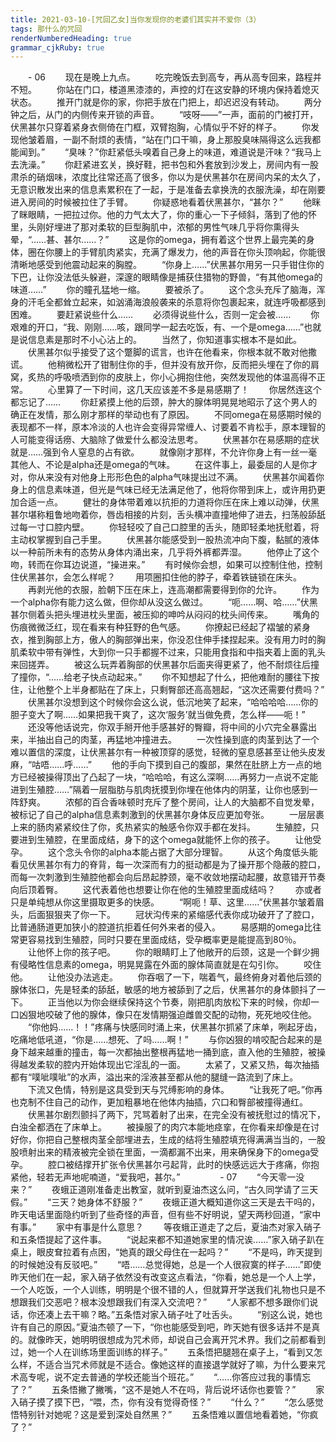 ```yaml
---
title: 2021-03-10-[咒回乙女]当你发现你的老婆们其实并不爱你（3）
tags: 那什么的咒回
renderNumberedHeading: true
grammar_cjkRuby: true
---
```

　　- 06
　　现在是晚上九点。
　　吃完晚饭去到高专，再从高专回来，路程并不短。
　　你站在门口，楼道黑漆漆的，声控的灯在这安静的环境内保持着熄灭状态。
　　推开门就是你的家，你把手放在门把上，却迟迟没有转动。
　　两分钟之后，从门的内侧传来开锁的声音。
　　“吱呀——”一声，面前的门被打开，伏黑甚尔只穿着紧身衣侧倚在门框，双臂抱胸，心情似乎不好的样子。
　　你发现他皱着眉，一副不耐烦的表情，“站在门口干嘛，身上那股臭味隔得这么远我都能闻到。”
　　“臭味？”你赶紧低头嗅着自己身上的味道，难道说是汗味？“我马上去洗澡。”
　　你赶紧进玄关，换好鞋，把书包和外套放到沙发上，房间内有一股肃杀的硝烟味，浓度比往常还高了很多，你以为是伏黑甚尔在房间内呆的太久了，无意识散发出来的信息素累积在了一起，于是准备去拿换洗的衣服洗澡，却在刚要进入房间的时候被拉住了手臂。
　　你疑惑地看着伏黑甚尔，“甚尔？”
　　他眯了眯眼睛，一把拉过你。他的力气太大了，你的重心一下子倾斜，落到了他的怀里，头刚好埋进了那对柔软的巨型胸肌中，浓郁的男性气味几乎将你熏得头晕，“……甚、甚尔……？”
　　这是你的omega，拥有着这个世界上最完美的身体，圈在你腰上的手臂肌肉紧实，充满了爆发力，他的声音在你头顶响起，你能很清晰地感受到他震动起来的胸膛。
　　“你身上……”伏黑甚尔用另一只手钳住你的下巴，让你没法低头躲避，深邃的眼睛像是捕获住猎物的野兽，“有其他omega的味道……”
　　你的瞳孔猛地一缩。
　　要被杀了。
　　这个念头充斥了脑海，浑身的汗毛全都耸立起来，如汹涌海浪般袭来的杀意将你包裹起来，就连呼吸都感到困难。
　　要赶紧说些什么……
　　必须得说些什么，否则一定会被……
　　你艰难的开口，“我、刚刚……咳，跟同学一起去吃饭，有、一个是omega……”也就是说信息素是那时不小心沾上的。
　　当然了，你知道事实根本不是如此。
　　伏黑甚尔似乎接受了这个蹩脚的谎言，也许在他看来，你根本就不敢对他撒谎。
　　他稍微松开了钳制住你的手，但并没有放开你，反而把头埋在了你的肩窝，炙热的呼吸喷洒到你的皮肤上，你小心拥抱住他，突然发现他的体温高得不正常。
　　心里算了一下时间，这几天应该差不多是易感期了！
　　你居然连这个都忘记了……
　　你赶紧摸上他的后颈，肿大的腺体明晃晃地昭示了这个男人的确正在发情，那么刚才那样的举动也有了原因。
　　不同omega在易感期时候的表现都不一样，原本冷淡的人也许会变得异常缠人、讨要着不肯松手，原本理智的人可能变得话痨、大脑除了做爱什么都没法思考。
　　伏黑甚尔在易感期的症状就是……强到令人窒息的占有欲。
　　就像刚才那样，不允许你身上有一丝一毫其他人、不论是alpha还是omega的气味。
　　在这件事上，最委屈的人是你才对，你从来没有对他身上形形色色的alpha气味提出过不满。
　　伏黑甚尔闻着你身上的信息素味道，但光是气味已经无法满足他了，他将你带到床上，或许用扔更加合适一点。
　　健壮的身体带着难以抗拒的力道将你压在床上难以动弹，伏黑甚尔堪称粗鲁地吻着你，唇齿相接的片刻，舌头横冲直撞地伸了进去，扫荡般舔舐过每一寸口腔内壁。
　　你轻轻咬了自己口腔里的舌头，随即轻柔地抚慰着，将主动权掌握到自己手里。
　　伏黑甚尔能感受到一股热流冲向下腹，黏腻的液体以一种前所未有的态势从身体内涌出来，几乎将外裤都弄湿。
　　他停止了这个吻，转而在你耳边说道，“操进来。”
　　有时候你会想，如果可以控制住他，控制住伏黑甚尔，会怎么样呢？
　　用项圈扣住他的脖子，牵着铁链锁在床头。
　　再剥光他的衣服，脸朝下压在床上，连高潮都需要得到你的允许。
　　作为一个alpha你有能力这么做，但你却从没这么做过。
　　“呃……啊、哈……”伏黑甚尔侧着头把头埋进枕头里面，被压抑的呻吟从闷闷的枕头间传来。
　　嘴角的伤痕微微泛红，现在看来有种狂野的色气感。
　　你撩起已经起了褶皱的紧身衣，推到胸部上方，傲人的胸部弹出来，你没忍住伸手揉捏起来。没有用力时的胸肌柔软中带有弹性，大到你一只手都握不过来，只能用食指和中指夹着上面的乳头来回搓弄。
　　被这么玩弄着胸部的伏黑甚尔后面夹得更紧了，他不耐烦往后撞了撞你，“……给老子快点动起来。”
　　你不知想起了什么，把他难耐的腰往下按住，让他整个上半身都贴在了床上，只剩臀部还高高翘起，“这次还需要付费吗？”
　　伏黑甚尔没想到这个时候你会这么说，低沉地笑了起来，“哈哈哈哈……你的胆子变大了啊……如果把我干爽了，这次‘服务’就当做免费，怎么样——呃！”
　　还没等他话说完，你双手掰开他手感甚好的臀瓣，将中间的小穴完全暴露出来，半抽出自己的肉茎，再猛地冲撞进去。
　　一次性操到底的肉茎到达了一个难以置信的深度，让伏黑甚尔有一种被顶穿的感觉，轻微的窒息感甚至让他头皮发麻，“咕唔……呼……”
　　他的手向下摸到自己的腹部，果然在肚脐上方一点的地方已经被操得顶出了凸起了一块，“哈哈哈，有这么深啊……再努力一点说不定能进到生殖腔……”隔着一层脂肪与肌肉抚摸到你埋在他体内的阴茎，让你也感到一阵舒爽。
　　浓郁的百合香味顿时充斥了整个房间，让人的大脑都不自觉发晕，被标记了自己的alpha信息素刺激到的伏黑甚尔身体反应更加夸张。
　　一层层裹上来的肠肉紧紧绞住了你，炙热紧实的触感令你双手都在发抖。
　　生殖腔，只要进到生殖腔，在里面成结，身下的这个omega就能怀上你的孩子。
　　让他受孕。
　　这个念头令你的alpha本能占据了大部分理智。
　　从这个角度低头能看见伏黑甚尔有力的脊背，每一次深而有力的挺动都是为了操开那个隐蔽的腔口，而每一次刺激到生殖腔他都会向后昂起脖颈，毫不收敛地摆动起腰，故意错开节奏向后顶着臀。
　　这代表着他也想要让你在他的生殖腔里面成结吗？
　　亦或者只是单纯想从你这里摄取更多的快感。
　　“啊呃！草、这里……”伏黑甚尔皱着眉头，后面狠狠夹了你一下。
　　冠状沟传来的紧缩感代表你成功破开了了腔口，比普通肠道更加狭小的腔道抗拒着任何外来者的侵入。
　　易感期的omega比往常更容易找到生殖腔，同时只要在里面成结，受孕概率更是能提高到80％。
　　让他怀上你的孩子吧。
　　你的眼睛盯上了他敞开的后颈，这是一个鲜少拥有侵略性信息素的omega，明晃晃露在外面的腺体简直就是在勾引你。
　　咬住他。
　　让他没办法逃走。
　　你吞咽了一下，喘着气，最终俯身对着他后颈的腺体张口，先是轻柔的舔舐，敏感的地方被舔到了之后，伏黑甚尔的身体颤抖了一下。
　　正当他以为你会继续保持这个节奏，刚把肌肉放松下来的时候，你却一口凶狠地咬破了他的腺体，像只在发情期强迫雌兽交配的动物，死死地咬住他。
　　“你他妈……！！”疼痛与快感同时涌上来，伏黑甚尔抓紧了床单，咧起牙齿，吃痛地低吼道，“你是……想死、了吗……啊！”
　　与你凶狠的啃咬配合起来的是身下越来越重的撞击，每一次都抽出整根再猛地一捅到底，直入他的生殖腔，被操得越发柔软的腔内开始体现出它淫乱的一面。
　　太紧了，又紧又热，每次抽插都有“噗呲噗呲”的水声，溢出来的淫液甚至都从他的腿缝一路流到了床上。
　　下流又色情，特别是这具受到天与咒缚影响的身体。
　　“让我死了吧。”你再也克制不住自己的动作，更加粗暴地在他体内抽插，穴口和臀部被撞得通红。
　　伏黑甚尔剧烈颤抖了两下，咒骂着射了出来，在完全没有被抚慰过的情况下，白浊全都洒在了床单上。
　　被操服了的肉穴本能地痉挛，在你看来却像是在讨好你，你把自己整根肉茎全部埋进去，生成的结将生殖腔填充得满满当当的，一股股喷射出来的精液被完全锁在里面，一滴都漏不出来，用来确保身下的omega受孕。
　　腔口被结撑开扩张令伏黑甚尔弓起背，此时的快感远远大于疼痛，你抱紧他，轻若无声地呢喃道，“爱我吧，甚尔。”
　　
　　- 07
　　“今天零一没来？”
　　夜蛾正道刚准备走出教室，就听到夏油杰这么问，“古久同学请了三天假。”
　　“三天？她身体不舒服？”
　　夜蛾正道大概知道你这三天是去干吗的，昨天电话里面隐约听到了些奇怪的声音，但有些不好明说，望天两秒回道，“家中有事。”
　　家中有事是什么意思？
　　等夜蛾正道走了之后，夏油杰对家入硝子和五条悟提起了这件事。
　　“说起来都不知道她家里的情况诶……”家入硝子趴在桌上，眼皮耷拉着有点困，“她真的跟父母住在一起吗？”
　　“不是吗，昨天提到的时候她没有反驳吧。”
　　“唔……总觉得她，总是一个人很寂寞的样子……”即使昨天他们在一起，家入硝子依然没有改变这点看法，“你看，她总是一个人上学，一个人吃饭，一个人训练，明明是个很不错的人，但就算开学送我们礼物也只是不想跟我们交恶吧？根本没想跟我们有深入交流吧？”
　　“人家都不想多跟你们说话，你还凑上去干嘛？略。”五条悟对家入硝子吐了吐舌头。
　　“别这么说，她也许有自己的原因。”夏油杰顿了一下，“你也能感受到吧，昨天她有很多话并不是真的。就像昨天，她明明很想成为咒术师，却说自己会离开咒术界。我们之前都看到过，她一个人在训练场里面训练的样子。”
　　五条悟把腿翘在桌子上，“看到又怎么样，不适合当咒术师就是不适合。像她这样的直接退学就好了嘛，为什么要来咒术高专呢，说不定去普通的学校还能当个班花。”
　　“……你答应过我的事情忘了？”
　　五条悟撇了撇嘴，“这不是她人不在吗，背后说坏话你也要管？”
　　家入硝子摸了摸下巴，“喂，杰，你有没有觉得奇怪？”
　　“什么？”
　　“怎么感觉悟特别针对她呢？这是爱到深处自然黑？”
　　五条悟难以置信地看着她，“你疯了？”
　　